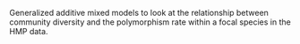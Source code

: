 Generalized additive mixed models to look at the relationship between community diversity and the polymorphism rate within a focal species in the HMP data.
